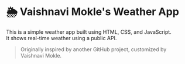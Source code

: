 # 🌦️ Vaishnavi Mokle's Weather App

This is a simple weather app built using HTML, CSS, and JavaScript.  
It shows real-time weather using a public API.

> Originally inspired by another GitHub project, customized by Vaishnavi Mokle.
